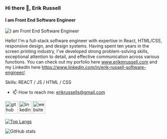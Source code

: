 <!-- ### Hi there 👋

Hello! I'm a full-stack software engineer with expertise in React, HTML/CSS, responsive design, and design systems. Having spent ten years in the screen printing industry, I've developed strong problem-solving skills, exceptional attention to detail, and effective communication across various functions.
You can check out my porfolio here www.erikmrussell.com and my LinkedIn here https://www.linkedin.com/in/erik-russell-software-engineer/.

![Anurag's GitHub stats](https://github-readme-stats.vercel.app/api?username=kaltrunner&show_icons=true&theme=transparent)

[![Top Langs](https://github-readme-stats.vercel.app/api/top-langs/?username=kaltrunner&layout=compact)](https://github.com/anuraghazra/github-readme-stats) -->

<!--
**Kaltrunner/Kaltrunner** is a ✨ _special_ ✨ repository because its `README.md` (this file) appears on your GitHub profile.

Here are some ideas to get you started:

- 🔭 I’m currently working on ...
- 🌱 I’m currently learning ...
- 👯 I’m looking to collaborate on ...
- 🤔 I’m looking for help with ...
- 💬 Ask me about ...
- 📫 How to reach me: ...
- 😄 Pronouns: ...
- ⚡ Fun fact: ...
-->

### Hi there 👋, Erik Russell
#### I am Front End Software Engineer
![I am Front End Software Engineer](https://github.com/Kaltrunner)

Hello! I'm a full-stack software engineer with expertise in React, HTML/CSS, responsive design, and design systems. Having spent ten years in the screen printing industry, I've developed strong problem-solving skills, exceptional attention to detail, and effective communication across various functions. You can check out my porfolio here www.erikmrussell.com and my LinkedIn here https://www.linkedin.com/in/erik-russell-software-engineer/.

Skills: REACT / JS / HTML / CSS

- 📫 How to reach me: erikrussells@gmail.com 


[<img src='https://cdn.jsdelivr.net/npm/simple-icons@3.0.1/icons/github.svg' alt='github' height='40'>](https://github.com/https://github.com/Kaltrunner)  [<img src='https://cdn.jsdelivr.net/npm/simple-icons@3.0.1/icons/linkedin.svg' alt='linkedin' height='40' color="#fff">](https://www.linkedin.com/in/https://www.linkedin.com/in/erik-russell-software-engineer//)  [<img src='https://cdn.jsdelivr.net/npm/simple-icons@3.0.1/icons/icloud.svg' alt='website' height='40'>](www.erikmrussell.com)  

[![Top Langs](https://github-readme-stats.vercel.app/api/top-langs/?username=kaltrunner)](https://github.com/anuraghazra/github-readme-stats)

![GitHub stats](https://github-readme-stats.vercel.app/api?username=kaltrunner&show_icons=true)  

